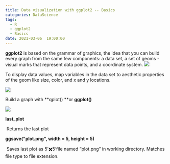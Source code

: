 ```yaml
---
title: Data visualization with ggplot2 -- Basics
categories: DataScience
tags:
  - R 
  - ggplot2
  - Basics
date: 2021-03-06  19:00:00
---
```


**ggplot2** is based on the grammar of graphics, the idea that you can build every graph from the same few components: a data set, a set of geoms - visual marks that represent data points, and a coordinate system.
![](https://tva1.sinaimg.cn/large/008eGmZEly1goco4b62itj30f607q0ti.jpg)

To display data values, map variables in the data set to aesthetic properties of the geom like size, color, and x and y locations.

![](https://tva1.sinaimg.cn/large/e6c9d24ely1go73l07jgjj20f808qtau.jpg)

Build a graph with **qplot() **or **ggplot()**

![](https://tva1.sinaimg.cn/large/008eGmZEly1gocnctyw5pj30nu0omn8s.jpg)

**last_plot**

​    Returns the last plot

**ggsave("plot.png", width = 5, height = 5)**

​    Saves last plot as 5'✖️5‘file named “plot.png” in working directory. Matches file type to file extension.

